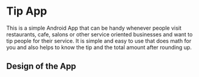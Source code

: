 # Tip App

This is a simple Android App that can be handy whenever people visit restaurants, cafe, salons or other service oriented businesses and want to tip people for their service. It is simple and easy to use that does math for you and also helps to know the tip and the total amount after rounding up. 

## Design of the App


